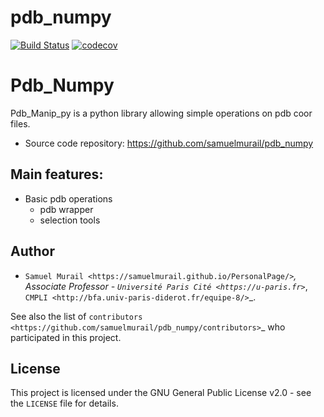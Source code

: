 # pdb_numpy

[![Build Status](https://dev.azure.com/samuelmurailRPBS/pdb_numpy/_apis/build/status/samuelmurail.pdb_numpy?branchName=main)](https://dev.azure.com/samuelmurailRPBS/pdb_numpy/_build/latest?definitionId=1&branchName=main)
[![codecov](https://codecov.io/gh/samuelmurail/pdb_numpy/branch/main/graph/badge.svg?token=MCVDZ7GD0V)](https://codecov.io/gh/samuelmurail/pdb_numpy)


Pdb_Numpy
==============

Pdb_Manip_py is a python library allowing simple operations on pdb coor files.

* Source code repository:
   https://github.com/samuelmurail/pdb_numpy


Main features:
--------------

* Basic pdb operations
   - pdb wrapper
   - selection tools

Author
--------------

* `Samuel Murail <https://samuelmurail.github.io/PersonalPage/>`_, Associate Professor - `Université Paris Cité <https://u-paris.fr>`_, `CMPLI <http://bfa.univ-paris-diderot.fr/equipe-8/>`_.

See also the list of `contributors <https://github.com/samuelmurail/pdb_numpy/contributors>`_ who participated in this project.

License
--------------

This project is licensed under the GNU General Public License v2.0 - see the ``LICENSE`` file for details.
